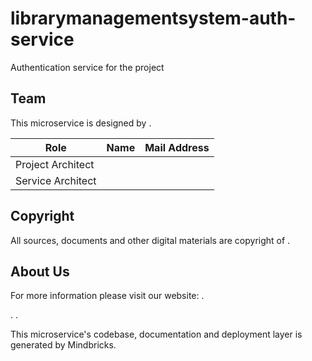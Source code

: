 # librarymanagementsystem-auth-service

Authentication service for the project

## Team

This microservice is designed by .

| Role              | Name | Mail Address |
| ----------------- | ---- | ------------ |
| Project Architect |      |              |
| Service Architect |      |              |

## Copyright

All sources, documents and other digital materials are copyright of .

## About Us

For more information please visit our website: .

.
.

This microservice's codebase, documentation and deployment layer is generated by Mindbricks.
